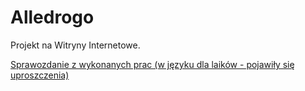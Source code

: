 # Alledrogo
Projekt na Witryny Internetowe.

[Sprawozdanie z wykonanych prac (w języku dla laików - pojawiły się uproszczenia)](/sprawozdanie-alledrogo.pdf)